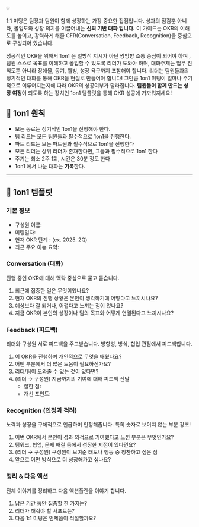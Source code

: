 <aside>
💡

 1:1 미팅은 팀장과 팀원이 함께 성장하는 가장 중요한 접점입니다. 성과의 점검뿐 아니라, 몰입도와 성장 의지를 이끌어내는 **신뢰 기반 대화 입니다.** 이 가이드는 OKR의 이해도를 높이고, 강력하게 해줄 CFR(Conversation, Feedback, Recognition)을 중심으로 구성되어 있습니다.

</aside>

성공적인 OKR을 위해서 1on1 은 일방적 지시가 아닌 쌍방향 소통 중심이 되어야 하며 , 팀원 스스로 목표를 이해하고 몰입할 수 있도록 리더가 도와야 하며, 대화주제는 업무 진척도뿐 아니라 장애물, 동기, 웰빙, 성장 욕구까지 포함해야 합니다.  리더는 팀원들과의 정기적인 대화를 통해 OKR을 현실로 만들어야 합니다! 그만큼  1on1 미팅이 얼마나 주기적으로 이루어지는지에 따라 OKR의 성공여부가 달라집니다. **팀원들이 함께 만드는 성장 여정**이 되도록 하는 장치인 1on1 템플릿을 통해 OKR 성공에 가까워지세요!

## 🍋 1on1 원칙

- 모든 동료는 정기적인 1on1을 진행해야 한다.
- 팀 리드는 모든 팀원들과 필수적으로 1on1을 진행한다.
- 파트 리드는 모든 파트원과 필수적으로 1on1을 진행한다
- 모든 리더는 상위 리더가 존재한다면, 그들과 필수적으로 1on1 한다
- 주기는 최소 2주 1회, 시간은 30분 정도 한다
- 1on1 에서 나눈 대화는 **기록**한다.

---

## 🍋 1on1 템플릿

### 기본 정보

- 구성원 이름:
- 미팅일자:
- 현재 OKR 단계 : (ex. 2025. 2Q)
- 최근 주요 이슈 요약:

### Conversation (대화)

진행 중인 OKR에 대해 맥락 중심으로 묻고 듣습니다.

1. 최근에 집중한 일은 무엇이었나요?
2. 현재 OKR의 진행 상황은 본인이 생각하기에 어떻다고 느끼시나요?
3. 예상보다 잘 되거나, 어렵다고 느끼는 점이 있나요?
4. 지금 OKR이 본인의 성장이나 팀의 목표와 어떻게 연결된다고 느끼시나요?

### Feedback (피드백)

리더와 구성원 서로 피드백을 주고받습니다. 방향성, 방식, 협업 관점에서 피드백합니다.

1. 이 OKR을 진행하며 개인적으로 무엇을 배웠나요?
2. 어떤 부분에서 더 많은 도움이 필요하신가요?
3. 리더/팀이 도와줄 수 있는 것이 있다면?
4. (리더 → 구성원) 지금까지의 기여에 대해 피드백 전달
    - 잘한 점:
    - 개선 포인트:

### Recognition (인정과 격려)

노력과 성장을 구체적으로 언급하며 인정해줍니다. 특히 숫자로 보이지 않는 부분 강조!

1. 이번 OKR에서 본인이 성과 외적으로 기여했다고 느낀 부분은 무엇인가요?
2. 팀워크, 협업, 문제 해결 등에서 성장한 지점이 있다면요?
3. (리더 → 구성원) 구성원이 보여준 태도나 행동 중 칭찬하고 싶은 점
4. 앞으로 어떤 방식으로 더 성장해가고 싶나요?

### 정리 & 다음 액션

전체 이야기를 정리하고 다음 액션플랜을 이야기 합니다.

1. 남은 기간 동안 집중할 한 가지는?
2. 리더가 해줘야 할 서포트는?
3. 다음 1:1 미팅은 언제쯤이 적절할까요?
